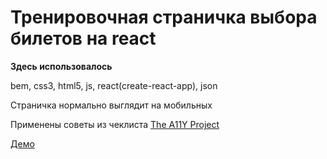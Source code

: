 # Тренировочная страничка выбора билетов на react
**Здесь использовалось**

bem, css3, html5, js, react(create-react-app), json

Страничка нормально выглядит на мобильных

Применены советы из чеклиста [The A11Y Project](https://a11yproject.com/checklist.html)

[Демо](https://termitkin.github.io/react-aviasales/)